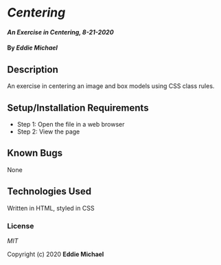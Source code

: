 # _Centering_

#### _An Exercise in Centering, 8-21-2020_

#### By _**Eddie Michael**_

## Description

An exercise in centering an image and box models using CSS class rules.  

## Setup/Installation Requirements

* Step 1: Open the file in a web browser
* Step 2: View the page

## Known Bugs

None

## Technologies Used

Written in HTML, styled in CSS

### License

*MIT*

Copyright (c) 2020 **Eddie Michael**